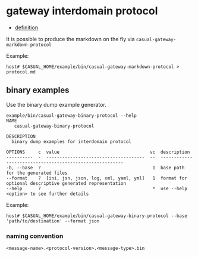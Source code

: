 # gateway interdomain protocol


* [definition](../protocol.maintenance.md)

It is possible to produce the markdown on the fly via `casual-gateway-markdown-protocol`

Example: 

```shell 
host# $CASUAL_HOME/example/bin/casual-gateway-markdown-protocol > protocol.md
```

## binary examples

Use the binary dump example generator.

``` shell
example/bin/casual-gateway-binary-protocol --help
NAME
   casual-gateway-binary-protocol

DESCRIPTION
  binary dump examples for interdomain protocol

OPTIONS     c  value                                  vc  description                                             
----------  -  -------------------------------------  --  --------------------------------------------------------
-b, --base  ?                                          1  base path for the generated files                       
--format    ?  [ini, jsn, json, log, xml, yaml, yml]   1  format for optional descriptive generated representation
--help      ?                                          *  use --help <option> to see further details     

```

Example: 

```
host# $CASUAL_HOME/example/bin/casual-gateway-binary-protocol --base 'path/to/destination' --format json
```

### naming convention

`<message-name>.<protocol-version>.<message-type>.bin`



